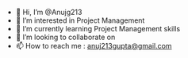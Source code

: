 - 👋 Hi, I’m @Anujg213
- 👀 I’m interested in Project Management 
- 🌱 I’m currently learning Project Management skills
- 💞️ I’m looking to collaborate on
- 📫 How to reach me : anuj213gupta@gmail.com

<!---
Anujg213/Anujg213 is a ✨ special ✨ repository because its `README.md` (this file) appears on your GitHub profile.
You can click the Preview link to take a look at your changes.
--->
